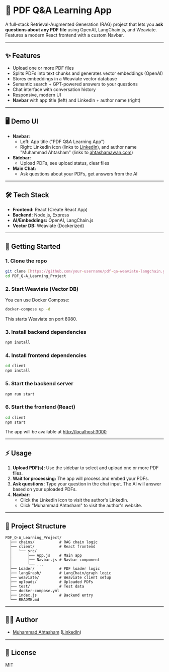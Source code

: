 # 📄 PDF Q&A Learning App

A full-stack Retrieval-Augmented Generation (RAG) project that lets you **ask questions about any PDF file** using OpenAI, LangChain.js, and Weaviate. Features a modern React frontend with a custom Navbar.

---

## ✨ Features

- Upload one or more PDF files
- Splits PDFs into text chunks and generates vector embeddings (OpenAI)
- Stores embeddings in a Weaviate vector database
- Semantic search + GPT-powered answers to your questions
- Chat interface with conversation history
- Responsive, modern UI
- **Navbar** with app title (left) and LinkedIn + author name (right)

---

## 🖥️ Demo UI

- **Navbar:**
  - Left: App title ("PDF Q&A Learning App")
  - Right: LinkedIn icon (links to [LinkedIn](https://www.linkedin.com/in/muhammadahtasham/)), and author name "Muhammad Ahtasham" (links to [ahtashamawan.com](https://atiiisham.vecel.app/))
- **Sidebar:**
  - Upload PDFs, see upload status, clear files
- **Main Chat:**
  - Ask questions about your PDFs, get answers from the AI

---

## 🛠️ Tech Stack

- **Frontend:** React (Create React App)
- **Backend:** Node.js, Express
- **AI/Embeddings:** OpenAI, LangChain.js
- **Vector DB:** Weaviate (Dockerized)

---

## 🚀 Getting Started

### 1. Clone the repo

```bash
git clone [https://github.com/your-username/pdf-qa-weaviate-langchain.git](https://github.com/ahtasham-ahsan/PDF_Q-A_Learning_Project.git)
cd PDF_Q-A_Learning_Project
```

### 2. Start Weaviate (Vector DB)

You can use Docker Compose:

```bash
docker-compose up -d
```

This starts Weaviate on port 8080.

### 3. Install backend dependencies

```bash
npm install
```

### 4. Install frontend dependencies

```bash
cd client
npm install
```

### 5. Start the backend server

```bash
npm run start
```

### 6. Start the frontend (React)

```bash
cd client
npm start
```

The app will be available at [http://localhost:3000](http://localhost:3000)

---

## ⚡ Usage

1. **Upload PDF(s):** Use the sidebar to select and upload one or more PDF files.
2. **Wait for processing:** The app will process and embed your PDFs.
3. **Ask questions:** Type your question in the chat input. The AI will answer based on your uploaded PDFs.
4. **Navbar:**
   - Click the LinkedIn icon to visit the author's LinkedIn.
   - Click "Muhammad Ahtasham" to visit the author's website.

---

## 📂 Project Structure

```
PDF_Q-A_Learning_Project/
  ├── chains/           # RAG chain logic
  ├── client/           # React frontend
  │   └── src/
  │       ├── App.js    # Main app
  │       ├── Navbar.js # Navbar component
  │       └── ...
  ├── Loader/           # PDF loader logic
  ├── langGraph/        # LangChain/graph logic
  ├── weaviate/         # Weaviate client setup
  ├── uploads/          # Uploaded PDFs
  ├── test/             # Test data
  ├── docker-compose.yml
  ├── index.js          # Backend entry
  └── README.md
```

---

## 🧑‍💻 Author

- [Muhammad Ahtasham](https://atiiisham.vercel.app/) ([LinkedIn](https://www.linkedin.com/in/muhammadahtasham/))

---

## 📜 License

MIT
